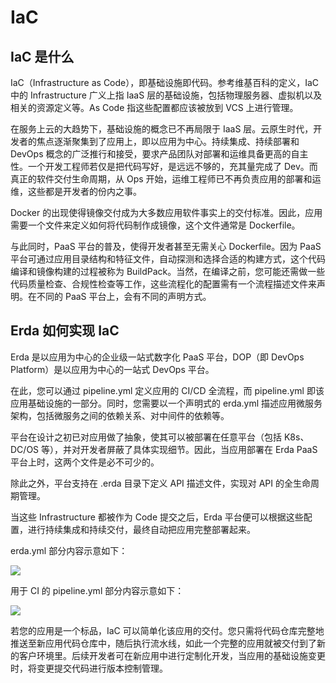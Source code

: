 # IaC

## IaC 是什么
IaC（Infrastructure as Code），即基础设施即代码。参考维基百科的定义，IaC 中的 Infrastructure 广义上指 IaaS 层的基础设施，包括物理服务器、虚拟机以及相关的资源定义等。As Code 指这些配置都应该被放到 VCS 上进行管理。

在服务上云的大趋势下，基础设施的概念已不再局限于 IaaS 层。云原生时代，开发者的焦点逐渐聚集到了应用上，即以应用为中心。持续集成、持续部署和 DevOps 概念的广泛推行和接受，要求产品团队对部署和运维具备更高的自主性。一个开发工程师若仅是把代码写好，是远远不够的，充其量完成了 Dev。而真正的软件交付生命周期，从 Ops 开始，运维工程师已不再负责应用的部署和运维，这些都是开发者的份内之事。

Docker 的出现使得镜像交付成为大多数应用软件事实上的交付标准。因此，应用需要一个文件来定义如何将代码制作成镜像，这个文件通常是 Dockerfile。

与此同时，PaaS 平台的普及，使得开发者甚至无需关心 Dockerfile。因为 PaaS 平台可通过应用目录结构和特征文件，自动探测和选择合适的构建方式，这个代码编译和镜像构建的过程被称为 BuildPack。当然，在编译之前，您可能还需做一些代码质量检查、合规性检查等工作，这些流程化的配置需有一个流程描述文件来声明。在不同的 PaaS 平台上，会有不同的声明方式。

## Erda 如何实现 IaC
Erda 是以应用为中心的企业级一站式数字化 PaaS 平台，DOP（即 DevOps Platform）是以应用为中心的一站式 DevOps 平台。

在此，您可以通过 pipeline.yml 定义应用的 CI/CD 全流程，而 pipeline.yml 即该应用基础设施的一部分。同时，您需要以一个声明式的 erda.yml 描述应用微服务架构，包括微服务之间的依赖关系、对中间件的依赖等。

平台在设计之初已对应用做了抽象，使其可以被部署在任意平台（包括 K8s、DC/OS 等），并对开发者屏蔽了具体实现细节。因此，当应用部署在 Erda PaaS 平台上时，这两个文件是必不可少的。

除此之外，平台支持在 .erda 目录下定义 API 描述文件，实现对 API 的全生命周期管理。

当这些 Infrastructure 都被作为 Code 提交之后，Erda 平台便可以根据这些配置，进行持续集成和持续交付，最终自动把应用完整部署起来。

erda.yml 部分内容示意如下：

![](https://terminus-paas.oss-cn-hangzhou.aliyuncs.com/paas-doc/2021/08/22/5decdb97-f37a-470e-92d2-97fef36cc782.png)

用于 CI 的 pipeline.yml 部分内容示意如下：

![](https://terminus-paas.oss-cn-hangzhou.aliyuncs.com/paas-doc/2021/08/22/482070a2-55d0-40d5-8379-931b3479daf4.png)

若您的应用是一个标品，IaC 可以简单化该应用的交付。您只需将代码仓库完整地推送至新应用代码仓库中，随后执行流水线，如此一个完整的应用就被交付到了新的客户环境里。后续开发者可在新应用中进行定制化开发，当应用的基础设施变更时，将变更提交代码进行版本控制管理。
